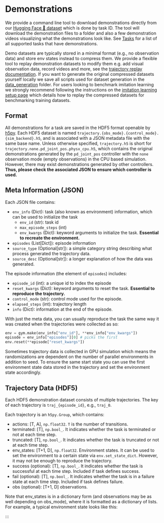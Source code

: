 # Demonstrations

We provide a command line tool to download demonstrations directly from our [Hugging Face 🤗 dataset](https://huggingface.co/datasets/haosulab/ManiSkill_Demonstrations) which is done by task ID. The tool will download the demonstration files to a folder and also a few demonstration videos visualizing what the demonstrations look like. See [Tasks](../../tasks/index.md) for a list of all supported tasks that have demonstrations.

<!-- TODO: add a table here detailing the data info in detail -->
<!-- Please see our [notes](https://docs.google.com/document/d/1bBKmsR-R_7tR9LwaT1c3J26SjIWw27tWSLdHnfBR01c/edit?usp=sharing) about the details of the demonstrations. -->

Demo datasets are typically stored in a minimal format (e.g., no observation data) and store env states instead to compress them. We provide a flexible tool to replay demonstration datasets to modify them e.g. add visual observation data, record videos and more, see the [trajectory replay documentation](../datasets/replay.md). If you want to generate the original compressed datasets yourself locally we save all scripts used for dataset generation in the [data_generation](https://github.com/haosulab/ManiSkill/tree/main/scripts/data_generation) folder. For users looking to benchmark imitation learning we strongly recommend following the instructions on the [imitation learning setup page](../learning_from_demos/setup.md) which details how to replay the compressed datasets for benchmarking training datasets.


## Format

All demonstrations for a task are saved in the HDF5 format openable by [h5py](https://github.com/h5py/h5py). Each HDF5 dataset is named `trajectory.{obs_mode}.{control_mode}.{sim_backend}.h5`, and is associated with a JSON metadata file with the same base name. Unless otherwise specified, `trajectory.h5` is short for `trajectory.none.pd_joint_pos.physx_cpu.h5`, which contains the original demonstrations generated by the `pd_joint_pos` controller with the `none` observation mode (empty observations) in the CPU based simulation. However, there may exist demonstrations generated by other controllers. **Thus, please check the associated JSON to ensure which controller is used.**

<!-- 
:::{note}
For `PickSingleYCB-v0`, `TurnFaucet-v0`, the dataset is named `{model_id}.h5` for each asset. It is due to some legacy issues, and might be changed in the future.

For `OpenCabinetDoor-v1`, `OpenCabinetDrawer-v1`, `PushChair-v1`, `MoveBucket-v1`, which are migrated from [ManiSkill1](https://github.com/haosulab/ManiSkill), trajectories are generated by the RL and `base_pd_joint_vel_arm_pd_joint_vel` controller.
::: -->

## Meta Information (JSON)

Each JSON file contains:

- `env_info` (Dict): task (also known as environment) information, which can be used to initialize the task
  - `env_id` (str): task id
  - `max_episode_steps` (int)
  - `env_kwargs` (Dict): keyword arguments to initialize the task. **Essential to recreate the environment.**
- `episodes` (List[Dict]): episode information
- `source_type` (Optional[str]): a simple category string describing what process generated the trajectory data.
- `source_desc` (Optional[str]): a longer explanation of how the data was generated.

The episode information (the element of `episodes`) includes:

- `episode_id` (int): a unique id to index the episode
- `reset_kwargs` (Dict): keyword arguments to reset the task. **Essential to reproduce the trajectory.**
- `control_mode` (str): control mode used for the episode.
- `elapsed_steps` (int): trajectory length
- `info` (Dict): information at the end of the episode.

With just the meta data, you can usually reproduce the task the same way it was created when the trajectories were collected as so:

```python
env = gym.make(env_info["env_id"], **env_info["env_kwargs"])
episode = env_info["episodes"][0] # picks the first
env.reset(**episode["reset_kwargs"])
```

Sometimes trajectory data is collected in GPU simulation which means the randomizations are dependent on the number of parallel environments in addition to seed. To ensure the same start state you can use the first environment state data stored in the trajectory and set the environment state accordingly.

## Trajectory Data (HDF5)

Each HDF5 demonstration dataset consists of multiple trajectories. The key of each trajectory is `traj_{episode_id}`, e.g., `traj_0`.

Each trajectory is an `h5py.Group`, which contains:

- actions: [T, A], `np.float32`. `T` is the number of transitions.
- terminated: [T], `np.bool_`. It indicates whether the task is terminated or not at each time step.
- truncated: [T], `np.bool_`. It indicates whether the task is truncated or not at each time step.
- env_states: [T+1, D], `np.float32`. Environment states. It can be used to set the environment to a certain state via `env.set_state_dict`. However, it may not be enough to reproduce the trajectory.
- success (optional): [T], `np.bool_`. It indicates whether the task is successful at each time step. Included if task defines success.
- fail (optional): [T], `np.bool_`. It indicates whether the task is in a failure state at each time step. Included if task defines failure.
- obs (optional): [T+1, D] observations.

Note that env_states is in a dictionary form (and observations may be as well depending on obs_mode), where it is formatted as a dictionary of lists. For example, a typical environment state looks like this:

:::
<!-- #### Other -->
